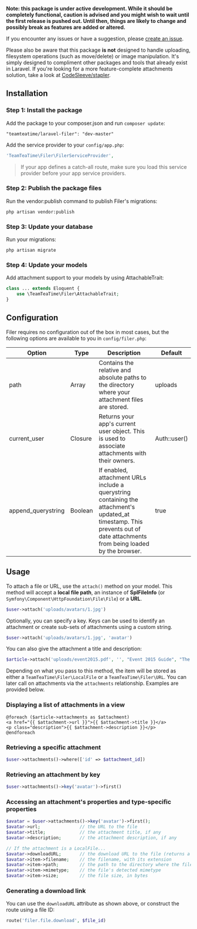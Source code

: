 **Note: this package is under active development. While it should be completely functional, caution is advised and you might wish to wait until the first release is pushed out. Until then, things are likely to change and possibly break as features are added or altered.**

If you encounter any issues or have a suggestion, please [create an issue](https://github.com/Team-Tea-Time/laravel-filer/issues/new).

Please also be aware that this package **is not** designed to handle uploading, filesystem operations (such as move/delete) or image manipulation. It's simply designed to compliment other packages and tools that already exist in Laravel. If you're looking for a more feature-complete attachments solution, take a look at [CodeSleeve/stapler](https://github.com/CodeSleeve/stapler).

## Installation

### Step 1: Install the package

Add the package to your composer.json and run `composer update`:

```
"teamteatime/laravel-filer": "dev-master"
```

Add the service provider to your `config/app.php`:

```php
'TeamTeaTime\Filer\FilerServiceProvider',
```

> If your app defines a catch-all route, make sure you load this service provider before your app service providers.

### Step 2: Publish the package files

Run the vendor:publish command to publish Filer's migrations:

`php artisan vendor:publish`

### Step 3: Update your database

Run your migrations:

`php artisan migrate`

### Step 4: Update your models

Add attachment support to your models by using AttachableTrait:

```php
class ... extends Eloquent {
    use \TeamTeaTime\Filer\AttachableTrait;
}
```

## Configuration

Filer requires no configuration out of the box in most cases, but the following options are available to you in `config/filer.php`:

Option | Type | Description | Default
------ | ---- | ----------- | -------
path | Array | Contains the relative and absolute paths to the directory where your attachment files are stored. | uploads
current_user | Closure | Returns your app's current user object. This is used to associate attachments with their owners. | Auth::user()
append_querystring | Boolean | If enabled, attachment URLs include a querystring containing the attachment's updated_at timestamp. This prevents out of date attachments from being loaded by the browser. | true

## Usage

To attach a file or URL, use the `attach()` method on your model. This method will accept a **local file path**, an instance of **SplFileInfo** (or `Symfony\Component\HttpFoundation\File\File`) or a **URL**.

```php
$user->attach('uploads/avatars/1.jpg')
```

Optionally, you can specify a key. Keys can be used to identify an attachment or create sub-sets of attachments using a custom string.

```php
$user->attach('uploads/avatars/1.jpg', 'avatar')
```

You can also give the attachment a title and description:

```php
$article->attach('uploads/event2015.pdf', '', "Event 2015 Guide", "The complete guide for this year's event.")
```

Depending on what you pass to this method, the item will be stored as either a `TeamTeaTime\Filer\LocalFile` or a `TeamTeaTime\Filer\URL`. You can later call on attachments via the `attachments` relationship. Examples are provided below.

### Displaying a list of attachments in a view

```
@foreach ($article->attachments as $attachment)
<a href="{{ $attachment->url }}">{{ $attachment->title }}</a>
<p class="description">{{ $attachment->description }}</p>
@endforeach
```

### Retrieving a specific attachment

```php
$user->attachments()->where(['id' => $attachment_id])
```

### Retrieving an attachment by key

```php
$user->attachments()->key('avatar')->first()
```

### Accessing an attachment's properties and type-specific properties

```php
$avatar = $user->attachments()->key('avatar')->first();
$avatar->url;               // the URL to the file
$avatar->title;             // the attachment title, if any
$avatar->description;       // the attachment description, if any

// If the attachment is a LocalFile...
$avatar->downloadURL;       // the download URL to the file (returns a download response to the browser)
$avatar->item->filename;    // the filename, with its extension
$avatar->item->path;        // the path to the directory where the file exists
$avatar->item->mimetype;    // the file's detected mimetype
$avatar->item->size;        // the file size, in bytes
```

### Generating a download link

You can use the `downloadURL` attribute as shown above, or construct the route using a file ID:

```php
route('filer.file.download', $file_id)
```
